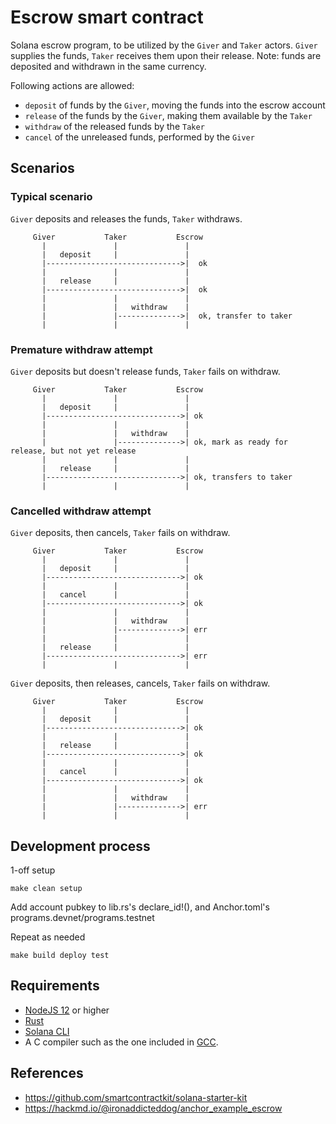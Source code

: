 # Escrow smart contract

Solana escrow program, to be utilized by the `Giver` and `Taker` actors. `Giver` supplies the funds, `Taker` receives them upon their release. Note: funds are deposited and withdrawn in the same currency.

Following actions are allowed:
- `deposit` of funds by the `Giver`, moving the funds into the escrow account
- `release` of the funds by the `Giver`, making them available by the `Taker`
- `withdraw` of the released funds by the `Taker`
- `cancel` of the unreleased funds, performed by the `Giver`

## Scenarios

### Typical scenario

`Giver` deposits and releases the funds, `Taker` withdraws.

```
     Giver           Taker           Escrow
       |               |               |
       |   deposit     |               |
       |------------------------------>|  ok
       |               |               |
       |   release     |               |
       |------------------------------>|  ok
       |               |               |
       |               |   withdraw    |
       |               |-------------->|  ok, transfer to taker
       |               |               |
```

### Premature withdraw attempt

`Giver` deposits but doesn't release funds, `Taker` fails on withdraw.

```
     Giver           Taker           Escrow
       |               |               |
       |   deposit     |               |
       |------------------------------>| ok
       |               |               |
       |               |   withdraw    |
       |               |-------------->| ok, mark as ready for release, but not yet release
       |               |               |
       |   release     |               |
       |------------------------------>| ok, transfers to taker
       |               |               |
```

### Cancelled withdraw attempt

`Giver` deposits, then cancels, `Taker` fails on withdraw.

```
     Giver           Taker           Escrow
       |               |               |
       |   deposit     |               |
       |------------------------------>| ok
       |               |               |
       |   cancel      |               |
       |------------------------------>| ok
       |               |               |
       |               |   withdraw    |
       |               |-------------->| err
       |               |               |
       |   release     |               |
       |------------------------------>| err
       |               |               |
```

`Giver` deposits, then releases, cancels, `Taker` fails on withdraw.

```
     Giver           Taker           Escrow
       |               |               |
       |   deposit     |               |
       |------------------------------>| ok
       |               |               |
       |   release     |               |
       |------------------------------>| ok
       |               |               |
       |   cancel      |               |
       |------------------------------>| ok
       |               |               |
       |               |   withdraw    |
       |               |-------------->| err
       |               |               |
```

## Development process
1-off setup
```
make clean setup
```

Add account pubkey to lib.rs's declare_id!(), and Anchor.toml's programs.devnet/programs.testnet

Repeat as needed
```
make build deploy test
```

## Requirements
- [NodeJS 12](https://nodejs.org/en/download/) or higher
- [Rust](https://www.rust-lang.org/tools/install)
- [Solana CLI](https://github.com/solana-labs/solana/releases)
- A C compiler such as the one included in [GCC](https://gcc.gnu.org/install/).

## References
- https://github.com/smartcontractkit/solana-starter-kit
- https://hackmd.io/@ironaddicteddog/anchor_example_escrow
